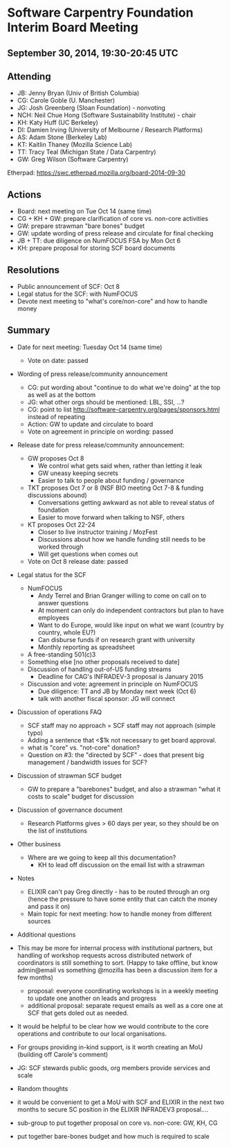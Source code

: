 Software Carpentry Foundation Interim Board Meeting
===================================================

September 30, 2014, 19:30-20:45 UTC
-----------------------------------

Attending
---------

* JB: Jenny Bryan (Univ of British Columbia)
* CG: Carole Goble (U. Manchester)
* JG: Josh Greenberg (Sloan Foundation) - nonvoting
* NCH: Neil Chue Hong (Software Sustainability Institute) - chair
* KH: Katy Huff (UC Berkeley)
* DI: Damien Irving (University of Melbourne / Research Platforms)
* AS: Adam Stone (Berkeley Lab)
* KT: Kaitlin Thaney (Mozilla Science Lab)
* TT: Tracy Teal (Michigan State / Data Carpentry)
* GW: Greg Wilson (Software Carpentry)

Etherpad: https://swc.etherpad.mozilla.org/board-2014-09-30

Actions
-------

* Board: next meeting on Tue Oct 14 (same time)
* CG + KH + GW: prepare clarification of core vs. non-core activities
* GW: prepare strawman "bare bones" budget
* GW: update wording of press release and circulate for final checking
* JB + TT: due diligence on NumFOCUS FSA by Mon Oct 6
* KH: prepare proposal for storing SCF board documents

Resolutions
-----------

* Public announcement of SCF: Oct 8
* Legal status for the SCF: with NumFOCUS
* Devote next meeting to "what's core/non-core" and how to handle money

Summary
-------

* Date for next meeting: Tuesday Oct 14 (same time)
  * Vote on date: passed

* Wording of press release/community announcement
  * CG: put wording about "continue to do what we're doing" at the top as well as at the bottom
  * JG: what other orgs should be mentioned: LBL, SSI, ...?
  * CG: point to list http://software-carpentry.org/pages/sponsors.html instead of repeating
  * Action: GW to update and circulate to board
  * Vote on agreement in principle on wording: passed

* Release date for press release/community announcement:
  * GW proposes Oct 8
    * We control what gets said when, rather than letting it leak
    * GW uneasy keeping secrets
    * Easier to talk to people about funding / governance
  * TKT proposes Oct 7 or 8 (NSF BIO meeting Oct 7-8 & funding discussions abound)
    * Conversations getting awkward as not able to reveal status of foundation
    * Easier to move forward when talking to NSF, others
  * KT proposes Oct 22-24
    * Closer to live instructor training / MozFest
    * Discussions about how we handle funding still needs to be worked through
    * Will get questions when comes out
  * Vote on Oct 8 release date: passed

* Legal status for the SCF
  * NumFOCUS
    * Andy Terrel and Brian Granger willing to come on call on to answer questions
    * At moment can only do independent contractors but plan to have employees
    * Want to do Europe, would like input on what we want (country by country, whole EU?)
    * Can disburse funds if on research grant with university
    * Monthly reporting as spreadsheet
  * A free-standing 501(c)3
  * Something else [no other proposals received to date]
  * Discussion of handling out-of-US funding streams
    * Deadline for CAG's INFRADEV-3 proposal is January 2015
  * Discussion and vote: agreement in principle on NumFOCUS
    * Due diligence: TT and JB by Monday next week (Oct 6)
    * talk with another fiscal sponsor: JG will connect

* Discussion of operations FAQ
  * SCF staff may no approach = SCF staff may not approach (simple typo)
  * Adding a sentence that <$1k not necessary to get board approval.
  * what is "core" vs. "not-core" donation?
  * Question on #3: the "directed by SCF" - does that present big management / bandwidth issues for SCF?

* Discussion of strawman SCF budget
  * GW to prepare a "barebones" budget, and also a strawman "what it costs to scale" budget for discussion

* Discussion of governance document
  * Research Platforms gives > 60 days per year, so they should be on the list of institutions

* Other business
  * Where are we going to keep all this documentation?
    * KH to lead off discussion on the email list with a strawman

* Notes
  * ELIXIR can't pay Greg directly - has to be routed through an org (hence the pressure to have some entity that can catch the money and pass it on)
  * Main topic for next meeting: how to handle money from different sources

* Additional questions
 * This may be more for internal process with institutional partners, but handling of workshop requests across distributed network of coordinators is still something to sort. (Happy to take offline, but know admin@email vs something @mozilla has been a discussion item for a few months)
   * proposal: everyone coordinating workshops is in a weekly meeting to update one another on leads and progress
   * additional proposal: separate request emails as well as a core one at SCF that gets doled out as needed. 
 * It would be helpful to be clear how we would contribute to the core operations and contribute to our local organisations.
 * For groups providing in-kind support, is it worth creating an MoU (building off Carole's comment)
 * JG: SCF stewards public goods, org members provide services and scale

* Random thoughts
 * it would be convenient to get a MoU with SCF and ELIXIR in the next two months to secure SC position in the ELIXIR  INFRADEV3 proposal....
 * sub-group to put together proposal on core vs. non-core: GW, KH, CG
 * put together bare-bones budget and how much is required to scale
